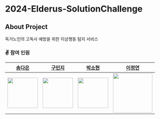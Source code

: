 # 2024-Elderus-SolutionChallenge

## About Project 


독거노인의 고독사 예방을 위한 이상행동 탐지 서비스


### ✌️ 참여 인원

|[송다은](https://github.com/daeun6)|[구민지]()|[박소현]()|[이정연]()| 
| --- | --- | --- | --- |
|<img width="100" src="https://github.com/GDSC-SWU/2023-AI-ML-study/assets/81478444/21400679-dcc3-4731-9638-d8f717e0bc84"/>|<img width="100" src=""/>|<img width="100" src=""/>|<img width="130" src=""/>|
